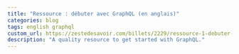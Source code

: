 ```yaml
---
title: "Ressource : débuter avec GraphQL (en anglais)"
categories: blog
tags: english graphql
custom_url: https://zestedesavoir.com/billets/2229/ressource-1-debuter-avec-graphql-en-anglais/
description: "A quality resource to get started with GraphQL."
---
```

